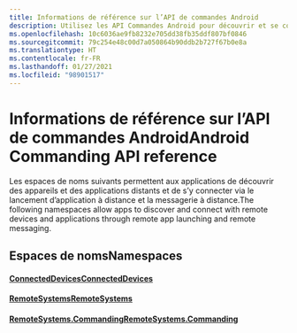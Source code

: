 ```yaml
---
title: Informations de référence sur l’API de commandes Android
description: Utilisez les API Commandes Android pour découvrir et se connecter aux appareils et applications distants via le lancement d’applications à distance et l’envoi de messages à distance.
ms.openlocfilehash: 10c6036ae9fb8232e705dd38fb35ddf807bf0846
ms.sourcegitcommit: 79c254e48c00d7a050864b90ddb2b727f67b0e8a
ms.translationtype: HT
ms.contentlocale: fr-FR
ms.lasthandoff: 01/27/2021
ms.locfileid: "98901517"
---
```

# <a name="android-commanding-api-reference"></a><span data-ttu-id="41ecd-103">Informations de référence sur l’API de commandes Android</span><span class="sxs-lookup"><span data-stu-id="41ecd-103">Android Commanding API reference</span></span>

<span data-ttu-id="41ecd-104">Les espaces de noms suivants permettent aux applications de découvrir des appareils et des applications distants et de s’y connecter via le lancement d’application à distance et la messagerie à distance.</span><span class="sxs-lookup"><span data-stu-id="41ecd-104">The following namespaces allow apps to discover and connect with remote devices and applications through remote app launching and remote messaging.</span></span>

## <a name="namespaces"></a><span data-ttu-id="41ecd-105">Espaces de noms</span><span class="sxs-lookup"><span data-stu-id="41ecd-105">Namespaces</span></span>

#### <a name="connecteddevices"></a>[<span data-ttu-id="41ecd-106">ConnectedDevices</span><span class="sxs-lookup"><span data-stu-id="41ecd-106">ConnectedDevices</span></span>](/java/api/com.microsoft.connecteddevices)
#### <a name="remotesystems"></a>[<span data-ttu-id="41ecd-107">RemoteSystems</span><span class="sxs-lookup"><span data-stu-id="41ecd-107">RemoteSystems</span></span>](/java/api/com.microsoft.connecteddevices.remotesystems)
#### <a name="remotesystemscommanding"></a>[<span data-ttu-id="41ecd-108">RemoteSystems.Commanding</span><span class="sxs-lookup"><span data-stu-id="41ecd-108">RemoteSystems.Commanding</span></span>](/java/api/com.microsoft.connecteddevices.remotesystems.commanding)
